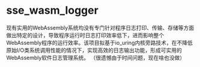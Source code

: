 # sse_wasm_logger
现有实用的WebAssembly系统均没有专门针对程序日志打印、传输、存储等方面做出特定的设计，导致程序运行时日志打印效率低下，进而影响整个WebAssembly程序的运行效率。该项目拟基于io_uring内核旁路技术，在不降低原始I/O类系统调用性能的情况下，实现高效的日志输出功能，形成可实用的WebAssembly软件日志管理系统。 
（很遗憾由于时间问题，现在啥也没做）
